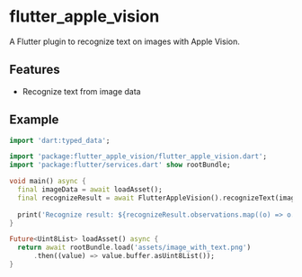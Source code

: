 # flutter_apple_vision

A Flutter plugin to recognize text on images with Apple Vision.

## Features

- Recognize text from image data

## Example

```dart
import 'dart:typed_data';

import 'package:flutter_apple_vision/flutter_apple_vision.dart';
import 'package:flutter/services.dart' show rootBundle;

void main() async {
  final imageData = await loadAsset();
  final recognizeResult = await FlutterAppleVision().recognizeText(imageData);
  
  print('Recognize result: ${recognizeResult.observations.map((o) => o.textOptions.first).join('\n')}');
}

Future<Uint8List> loadAsset() async {
  return await rootBundle.load('assets/image_with_text.png')
      .then((value) => value.buffer.asUint8List());
}
```
